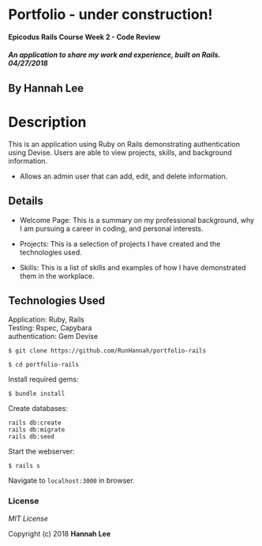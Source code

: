 # Portfolio - under construction!

#### Epicodus Rails Course Week 2 - Code Review

##### An application to share my work and experience, built on Rails. 04/27/2018

## By Hannah Lee

# Description

This is an application using Ruby on Rails demonstrating authentication using Devise. Users are able to view projects, skills, and background information.

* Allows an admin user that can add, edit, and delete information.

## Details

* Welcome Page: This is a summary on my professional background, why I am pursuing a career in coding, and personal interests.

* Projects: This is a selection of projects I have created and the technologies used.

* Skills: This is a list of skills and examples of how I have demonstrated them in the workplace.



## Technologies Used

Application: Ruby, Rails<br>
Testing: Rspec, Capybara<br>
authentication: Gem Devise


```
$ git clone https://github.com/RunHannah/portfolio-rails
```
```
$ cd portfolio-rails
```

Install required gems:
```
$ bundle install
```

Create databases:
```
rails db:create
rails db:migrate
rails db:seed
```

Start the webserver:
```
$ rails s
```

Navigate to `localhost:3000` in browser.

### License

  *MIT License*

Copyright (c) 2018 **Hannah Lee**
